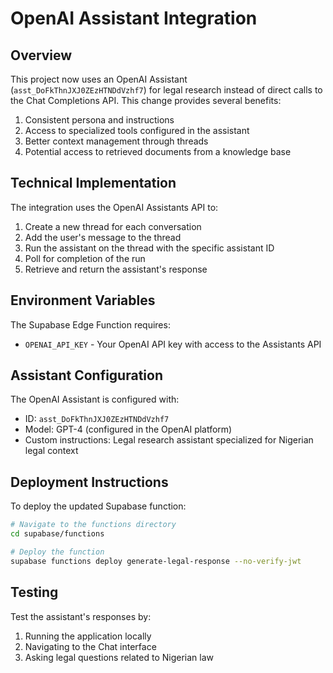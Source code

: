 # OpenAI Assistant Integration

## Overview

This project now uses an OpenAI Assistant (`asst_DoFkThnJXJ0ZEzHTNDdVzhf7`) for legal research instead of direct calls to the Chat Completions API. This change provides several benefits:

1. Consistent persona and instructions
2. Access to specialized tools configured in the assistant
3. Better context management through threads
4. Potential access to retrieved documents from a knowledge base

## Technical Implementation

The integration uses the OpenAI Assistants API to:

1. Create a new thread for each conversation
2. Add the user's message to the thread
3. Run the assistant on the thread with the specific assistant ID
4. Poll for completion of the run
5. Retrieve and return the assistant's response

## Environment Variables

The Supabase Edge Function requires:

- `OPENAI_API_KEY` - Your OpenAI API key with access to the Assistants API

## Assistant Configuration

The OpenAI Assistant is configured with:

- ID: `asst_DoFkThnJXJ0ZEzHTNDdVzhf7`
- Model: GPT-4 (configured in the OpenAI platform)
- Custom instructions: Legal research assistant specialized for Nigerian legal context

## Deployment Instructions

To deploy the updated Supabase function:

```bash
# Navigate to the functions directory
cd supabase/functions

# Deploy the function
supabase functions deploy generate-legal-response --no-verify-jwt
```

## Testing

Test the assistant's responses by:

1. Running the application locally
2. Navigating to the Chat interface
3. Asking legal questions related to Nigerian law 